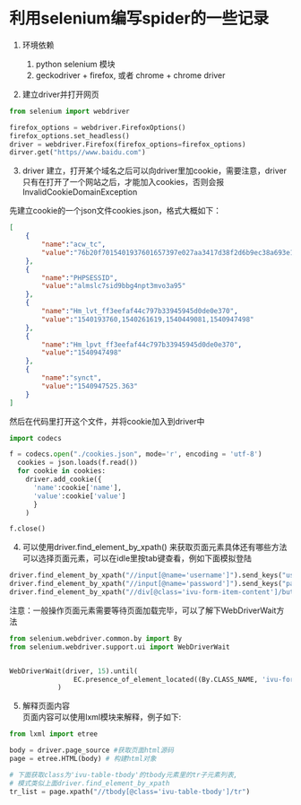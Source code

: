 # 利用selenium编写spider的一些记录

1. 环境依赖
    1. python selenium 模块
    1. geckodriver + firefox, 或者 chrome + chrome driver
    
1. 建立driver并打开网页
```python
from selenium import webdriver

firefox_options = webdriver.FirefoxOptions()
firefox_options.set_headless()
driver = webdriver.Firefox(firefox_options=firefox_options)
dirver.get("https//www.baidu.com")

```

3. driver 建立，打开某个域名之后可以向driver里加cookie，需要注意，driver只有在打开了一个网站之后，才能加入cookies，否则会报InvalidCookieDomainException

先建立cookie的一个json文件cookies.json，格式大概如下：

```json
[
	{
		"name":"acw_tc",
		"value":"76b20f7015401937601657397e027aa3417d38f2d6b9ec38a693e1634d2cd2"
	},
	{
		"name":"PHPSESSID",
		"value":"almslc7sid9bbg4npt3mvo3a95"
	},
	{
		"name":"Hm_lvt_ff3eefaf44c797b33945945d0de0e370",
		"value":"1540193760,1540261619,1540449081,1540947498"
	},
	{
		"name":"Hm_lpvt_ff3eefaf44c797b33945945d0de0e370",
		"value":"1540947498"
	},
	{
		"name":"synct",
		"value":"1540947525.363"
	}
]
```

然后在代码里打开这个文件，并将cookie加入到driver中
```python
import codecs

f = codecs.open("./cookies.json", mode='r', encoding = 'utf-8')
  cookies = json.loads(f.read())
  for cookie in cookies:
    driver.add_cookie({
      'name':cookie['name'],
      'value':cookie['value']
      }
    )

f.close()
```

4. 可以使用driver.find_element_by_xpath() 来获取页面元素具体还有哪些方法可以选择页面元素，可以在idle里按tab键查看，例如下面模拟登陆

```python
driver.find_element_by_xpath("//input[@name='username']").send_keys("user")
driver.find_element_by_xpath("//input[@name='password']").send_keys("password")
driver.find_element_by_xpath("//div[@class='ivu-form-item-content']/button[@class='ivu-btn ivu-btn-primary']").click()

```

注意：一般操作页面元素需要等待页面加载完毕，可以了解下WebDriverWait方法

```python
from selenium.webdriver.common.by import By
from selenium.webdriver.support.ui import WebDriverWait


WebDriverWait(driver, 15).until(
                EC.presence_of_element_located((By.CLASS_NAME, 'ivu-form-item-content'))
            )
```

5. 解释页面内容  
   页面内容可以使用lxml模块来解释，例子如下:

```python
from lxml import etree

body = driver.page_source #获取页面html源码
page = etree.HTML(body) # 构建html对象

# 下面获取class为'ivu-table-tbody'的tbody元素里的tr子元素列表,
# 模式类似上面driver.find_element_by_xpath
tr_list = page.xpath("//tbody[@class='ivu-table-tbody']/tr")
```